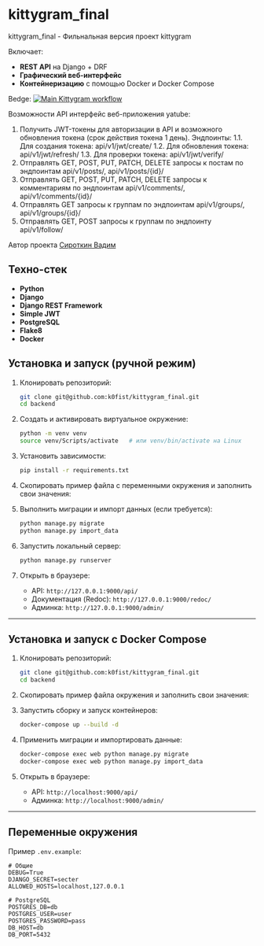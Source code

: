 # kittygram_final
kittygram_final - Фильнальная версия проект kittygram

Включает:

- **REST API** на Django + DRF
- **Графический веб-интерфейс**
- **Контейнеризацию** с помощью Docker и Docker Compose

Bedge: [![Main Kittygram workflow](https://github.com/k0fist/kittygram_final/actions/workflows/main.yml/badge.svg)](https://github.com/k0fist/kittygram_final/actions/workflows/main.yml)

Возможности API интерфейс веб-приложения yatube: 
1. Получить JWT-токены для авторизации в API и возможного обновления токена (срок действия токена 1 день). Эндпоинты: 
  1.1. Для создания токена: api/v1/jwt/create/ 
  1.2. Для обновления токена: api/v1/jwt/refresh/ 
  1.3. Для проверки токена: api/v1/jwt/verify/ 
2. Отправлять GET, POST, PUT, PATCH, DELETE запросы к постам по эндпоинтам api/v1/posts/, api/v1/posts/{id}/ 
3. Отправлять GET, POST, PUT, PATCH, DELETE запросы к комментариям по эндпоинтам api/v1/comments/, api/v1/comments/{id}/ 
4. Отправлять GET запросы к группам по эндпоинтам api/v1/groups/, api/v1/groups/{id}/ 
5. Отправлять GET, POST запросы к группам по эндпоинту api/v1/follow/

Автор проекта [Сироткин Вадим](https://github.com/k0fist)

## Техно-стек

- **Python** 
- **Django** 
- **Django REST Framework** 
- **Simple JWT** 
- **PostgreSQL** 
- **Flake8**
- **Docker**

## Установка и запуск (ручной режим)

1. Клонировать репозиторий:
   ```bash
   git clone git@github.com:k0fist/kittygram_final.git
   cd backend
   ```
2. Создать и активировать виртуальное окружение:
   ```bash
   python -m venv venv
   source venv/Scripts/activate   # или venv/bin/activate на Linux
   ```
3. Установить зависимости:
   ```bash
   pip install -r requirements.txt
   ```
4. Скопировать пример файла с переменными окружения и заполнить свои значения:

5. Выполнить миграции и импорт данных (если требуется):
   ```bash
   python manage.py migrate
   python manage.py import_data
   ```
6. Запустить локальный сервер:
   ```bash
   python manage.py runserver
   ```
7. Открыть в браузере:
   - API: `http://127.0.0.1:9000/api/`
   - Документация (Redoc): `http://127.0.0.1:9000/redoc/`
   - Админка: `http://127.0.0.1:9000/admin/`

---

## Установка и запуск с Docker Compose

1. Клонировать репозиторий:
   ```bash
   git clone git@github.com:k0fist/kittygram_final.git
   cd backend
   ```
2. Скопировать пример файла окружения и заполнить свои значения:

3. Запустить сборку и запуск контейнеров:
   ```bash
   docker-compose up --build -d
   ```
4. Применить миграции и импортировать данные:
   ```bash
   docker-compose exec web python manage.py migrate
   docker-compose exec web python manage.py import_data
   ```
5. Открыть в браузере:
   - API: `http://localhost:9000/api/`
   - Админка: `http://localhost:9000/admin/`

---

## Переменные окружения

Пример `.env.example`:

```dotenv
# Общие
DEBUG=True
DJANGO_SECRET=secter
ALLOWED_HOSTS=localhost,127.0.0.1

# PostgreSQL
POSTGRES_DB=db
POSTGRES_USER=user
POSTGRES_PASSWORD=pass
DB_HOST=db
DB_PORT=5432
